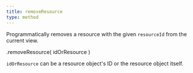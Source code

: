 ```yaml
---
title: removeResource
type: method
---
```


Programmatically removes a resource with the given `resourceId` from the current view.

<div class='spec' markdown='1'>
.removeResource( idOrResource )
</div>

`idOrResource` can be a resource object's ID or the resource object itself.
